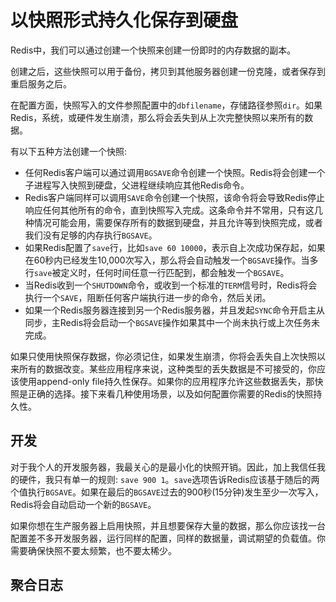 # 以快照形式持久化保存到硬盘

Redis中，我们可以通过创建一个快照来创建一份即时的内存数据的副本。

创建之后，这些快照可以用于备份，拷贝到其他服务器创建一份克隆，或者保存到重启服务之后。

在配置方面，快照写入的文件参照配置中的``dbfilename``，存储路径参照``dir``。如果Redis，系统，或硬件发生崩溃，那么将会丢失到从上次完整快照以来所有的数据。

有以下五种方法创建一个快照:

* 任何Redis客户端可以通过调用``BGSAVE``命令创建一个快照。Redis将会创建一个子进程写入快照到硬盘，父进程继续响应其他Redis命令。
* Redis客户端同样可以调用``SAVE``命令创建一个快照，该命令将会导致Redis停止响应任何其他所有的命令，直到快照写入完成。这条命令并不常用，只有这几种情况可能会用，需要保存所有的数据到硬盘，并且允许等到快照完成，或者我们没有足够的内存执行``BGSAVE``。
* 如果Redis配置了``save``行，比如``save 60 10000``，表示自上次成功保存起，如果在60秒内已经发生10,000次写入，那么将会自动触发一个``BGSAVE``操作。当多行``save``被定义时，任何时间任意一行匹配到，都会触发一个``BGSAVE``。
* 当Redis收到一个``SHUTDOWN``命令，或收到一个标准的``TERM``信号时，Redis将会执行一个``SAVE``，阻断任何客户端执行进一步的命令，然后关闭。
* 如果一个Redis服务器连接到另一个Redis服务器，并且发起``SYNC``命令开启主从同步，主Redis将会启动一个``BGSAVE``操作如果其中一个尚未执行或上次任务未完成。

如果只使用快照保存数据，你必须记住，如果发生崩溃，你将会丢失自上次快照以来所有的数据改变。某些应用程序来说，这种类型的丢失数据是不可接受的，你应该使用append-only file持久性保存。如果你的应用程序允许这些数据丢失，那快照是正确的选择。接下来看几种使用场景，以及如何配置你需要的Redis的快照持久性。

## 开发
对于我个人的开发服务器，我最关心的是最小化的快照开销。因此，加上我信任我的硬件，我只有单一的规则: ``save 900 1``。``save``选项告诉Redis应该基于随后的两个值执行``BGSAVE``。如果在最后的``BGSAVE``过去的900秒(15分钟)发生至少一次写入，Redis将会自动启动一个新的``BGSAVE``。

如果你想在生产服务器上启用快照，并且想要保存大量的数据，那么你应该找一台配置差不多开发服务器，运行同样的配置，同样的数据量，调试期望的负载值。你需要确保快照不要太频繁，也不要太稀少。

## 聚合日志
